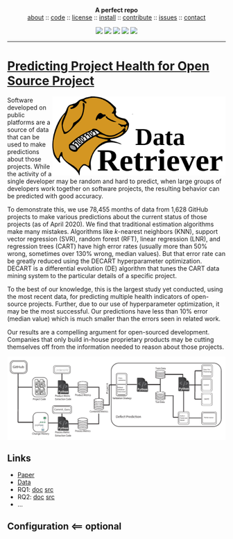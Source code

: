 <p align=center><b>A perfect repo
</b><br><a 
href="https://github.com/ai-se/perfect-repo/blob/master/README.md">about</a>  :: <a 
href="https://github.com/ai-se/perfect-repo">code</a>  :: <a 
href="https://github.com/ai-se/perfect-repo/blob/master/LICENSE">license</a>  :: <a 
href="https://github.com/ai-se/perfect-repo/blob/master/INSTALL.md">install</a> :: <a
href="https://github.com/ai-se/perfect-repo/blob/master/CODE_OF_CONDUCT.md">contribute</a> :: <a 
href="https://github.com/ai-se/perfect-repo/issues">issues</a> ::  <a 
href="https://github.com/ai-se/perfect-repo/blob/master/CONTACT.md">contact</a> <p 
align=center> <img 
src="https://img.shields.io/badge/language-python-orange">&nbsp;<img 
src="https://img.shields.io/badge/purpose-ai,se-blueviolet">&nbsp;<img 
src="https://img.shields.io/badge/platform-mac,*nux-informational">&nbsp;<img 
src="https://img.shields.io/badge/license-mit-informational">&nbsp;<img 
src="https://travis-ci.com/ai-se/perfect-repo.svg?branch=master"> 
</p><hr>


# [Predicting Project Health for Open Source Project](doc/paper.pdf)
<img src="etc/img/header.png" align=right width=400>

Software developed on  public platforms are a source of data that
can be used to make predictions about those projects. While the
activity of a single developer may be random and hard to predict,
when large groups of developers work together on software projects,
the resulting behavior can be predicted with good accuracy.

To demonstrate this, we use 78,455 months of data from 1,628 GitHub
projects to make various predictions about the current status of
those projects (as of April 2020). We find that traditional estimation
algorithms make many mistakes. Algorithms like $k$-nearest neighbors
(KNN), support vector regression (SVR), random forest (RFT), linear
regression (LNR), and regression trees (CART) have high error rates
(usually more than 50% wrong, sometimes over 130% wrong, median
values). But that error rate can be  greatly reduced using the
DECART hyperparameter optimization. DECART is a differential evolution
(DE) algorithm that tunes the CART data mining system to the
particular details of a specific project.

To the best of our knowledge, this is the largest study yet conducted,
using the most recent data, for predicting multiple health indicators
of open-source projects. Further, due to our use of hyperparameter
optimization, it may be the most successful. Our predictions have
less than 10% error (median value) which is much smaller than the
errors seen in related work.

Our results are a compelling argument for  open-sourced development.
Companies that only build in-house proprietary products may be
cutting themselves off from the information needed to reason about
those projects.

<img align=center src="etc/img/framework-2.pdf">

## Links 
  - [Paper](etc/pdf/paper.pdf)
  - [Data](data/README.md)
  - RQ1: [doc](doc/RQ1.md) [src](src/RQ1.sh)
  - RQ2: [doc](doc/RQ2.md) [src](src/RQ2.sh) 
  -  ...
  
## Configuration <== optional
